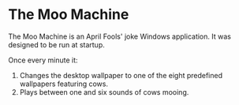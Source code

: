 # The Moo Machine
The Moo Machine is an April Fools' joke Windows application. It was designed to be run at startup.

Once every minute it:

 1. Changes the desktop wallpaper to one of the eight predefined wallpapers featuring cows.
 2. Plays between one and six sounds of cows mooing.

